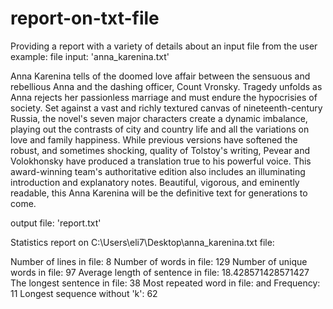 # report-on-txt-file
Providing a report with a variety of details about an input file from the user
example:
file input: 'anna_karenina.txt'

Anna Karenina tells of the doomed love affair between the sensuous and rebellious Anna and the dashing officer, Count Vronsky.
Tragedy unfolds as Anna rejects her passionless marriage and must endure the hypocrisies of society.
Set against a vast and richly textured canvas of nineteenth-century Russia, the novel's seven major characters create a dynamic imbalance, 
playing out the contrasts of city and country life and all the variations on love and family happiness. While previous versions have softened the robust,
and sometimes shocking, quality of Tolstoy's writing, Pevear and Volokhonsky have produced a translation true to his powerful voice.
This award-winning team's authoritative edition also includes an illuminating introduction and explanatory notes. Beautiful, vigorous,
and eminently readable, this Anna Karenina will be the definitive text for generations to come.




output file: 'report.txt'

Statistics report on C:\Users\eli7\Desktop\anna_karenina.txt file:

Number of lines in file: 8
Number of words in file: 129
Number of unique words in file: 97
Average length of sentence in file: 18.428571428571427
    The longest sentence in file: 38
Most repeated word in file: and
    Frequency: 11
Longest sequence without 'k': 62
